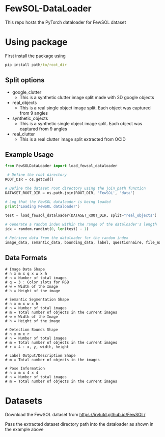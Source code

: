 # FewSOL-DataLoader
This repo hosts the PyTorch dataloader for FewSOL dataset

# Using package
First install the package using
```cmd
pip install path/to/root_dir
```

## Split options
- google_clutter
  - This is a synthetic clutter image split made with 3D google objects
- real_objects
  - This is a real single object image split. Each object was captured from 9 angles
- synthetic_objects
  - This is a synthetic single object image split. Each object was captured from 9 angles
- real_clutter
  - This is a real clutter image split extracted from OCID

## Example Usage
```python
from FewSOLDataLoader import load_fewsol_dataloader

 # Define the root directory
ROOT_DIR = os.getcwd()

# Define the dataset root directory using the join_path function
DATASET_ROOT_DIR = os.path.join(ROOT_DIR, 'FewSOL', 'data')

# Log that the FewSOL dataloader is being loaded
print('Loading FewSOL dataloader')
     
test = load_fewsol_dataloader(DATASET_ROOT_DIR, split="real_objects")    

# Generate a random index within the range of the dataloader's length
idx = random.randint(0, len(test) - 1)

# Retrieve data from the dataloader for the random index
image_data, semantic_data, bounding_data, label, questionnaire, file_name, poses = test[idx]
```

## Data Formats

```
# Image Data Shape
# n x m x q x w x h
# n = Number of total images
# q = 3 : Color slots for RGB
# w = Width of the Image
# h = Height of the image

# Semantic Segmentation Shape
# n x m x w x h
# n = Number of total images
# m = Total number of objects in the current images
# w = Width of the Image
# h = Height of the image

# Detection Bounds Shape
# n x m x r
# n = Number of total images
# m = Total number of objects in the current images
# r = 4 : x, y, width, height

# Label Output/Description Shape
# m = Total number of objects in the images

# Pose Information
# n x m x 4 x 4
# n = Number of total images
# m = Total number of objects in the current images
```

# Datasets
Download the FewSOL dataset from https://irvlutd.github.io/FewSOL/

Pass the extracted dataset directory path into the dataloader as shown in the example above
